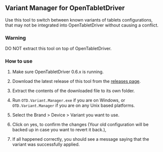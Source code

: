 ## Variant Manager for OpenTabletDriver

Use this tool to switch between known variants of tablets configurations, that may not be integrated into OpenTabletDriver without causing a conflict.

### Warning

DO NOT extract this tool on top of OpenTabletDriver.

### How to use

1. Make sure OpenTabletDriver 0.6.x is running.

2. Download the latest release of this tool from the [releases page](https://github.com/Mrcubix/OTD.Variant.Manager/releases/latest).

3. Extract the contents of the downloaded file to its own folder.

4. Run `OTD.Variant.Manager.exe` if you are on Windows, or `OTD.Variant.Manager` if you are on any Unix based platforms.

5. Select the Brand > Device > Variant you want to use.

6. Click on yes, to confirm the changes (Your old configuration will be backed up in case you want to revert it back.),

7. If all happened correctly, you should see a message saying that the variant was successfully applied.